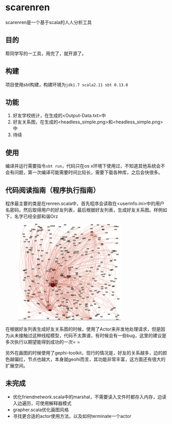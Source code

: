 # scarenren

scarenren是一个基于scala的人人分析工具

## 目的

帮同学写的一工具，用完了，就开源了。

## 构建

项目使用sbt构建，构建环境为`jdk1.7 scala2.11 sbt 0.13.8`

## 功能

1. 好友学校统计，在生成的<Output-Data.txt>中
2. 好友关系图，在生成的<headless_simple.png>和<headless_simple.png>中
3. 待续

## 使用

编译并运行需要指令`sbt run`，代码只在os x环境下使用过，不知道其他系统会不会有问题，第一次编译可能需要时间比较长，需要下载各种库，之后会快很多。

## 代码阅读指南（程序执行指南）

程序最主要的类是在renren.scala中，首先程序会读取在<userinfo.ini>中的用户名密码，然后取得用户的好友列表，最后根据好友列表，生成好友关系图。样例如下，名字已经全部和谐Orz

<figure>
	<img src="./example.png" height="300">
</figure>

在根据好友列表生成好友关系图的时候，使用了Actor来并发地处理请求，但是因为从未接触过这种线程模型，代码不太靠谱，有时候会有一些bug，这里的建议是多次执行以期望能得到成功的一次= =

另外在画图的时候使用了gephi-toolkit，现行的情况是，好友的关系越多，边的颜色越偏红，节点也越大，本身就geohi而言，其功能非常丰富，这方面还有很大的扩展空间。

## 未完成

* 优化friendnetwork.scala中的marshal，不需要读入文件时都存入内存，边读入边遍历，可使用解释器模式
* grapher.scala优化画图风格
* 寻找更合适的actor使用方法，以及如何terminate一个actor